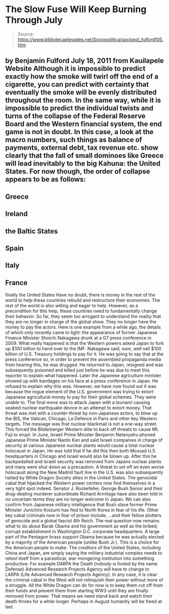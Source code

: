 # The Slow Fuse Will Keep Burning Through July

> Source: https://www.bibliotecapleyades.net/Sociopolitica/sociopol_fulford105.htm

by Benjamin Fulford
July 18, 2011
from
Kauilapele Website
Although it is impossible to predict exactly how the smoke will twirl off
the end of a cigarette, you can predict with certainty that eventually the
smoke will be evenly distributed throughout the room.
In the same way, while it is impossible to
predict the individual twists and turns of the collapse of
the
Federal Reserve Board and the Western financial system, the end
game is not in doubt.
In this case, a look at the macro numbers, such
things as balance of payments, external debt, tax revenue etc. show clearly
that the fall of small dominoes like Greece will lead inevitably to the
big Kahuna: the United States.
For now though, the order of collapse appears to be as follows:
-
Greece
-
Ireland
-
the Baltic States
-
Spain
-
Italy
-
France
-
finally the United States
Have no doubt, there is money in the rest of the
world to help these countries rebuild and restructure their economies.
The rest of the world is also willing and eager
to help. However, as a precondition for this help, these countries need to
fundamentally change their behavior. So far, they seem too arrogant to
understand the reality that they are no longer in charge of the global show.
They no longer have the money to pay the actors.
Here is one example from a while ago, the details of which only recently
came to light: the appearance of former Japanese Finance Minister Shoichi
Nakagawa drunk at a G7 press conference in 2009. What really happened
is that the Western powers asked Japan to fork up $100 billion to hand over
to
the IMF.
Nakagawa said,
sure, well sell $100 billion of U.S.
Treasury holdings to pay for it.
He was going to say that at the press conference
so, in order to prevent the assembled propaganda media from hearing this, he
was drugged.
He returned to Japan, resigned and was
subsequently poisoned and killed just before he was due to meet this
reporter to explain what happened. Later the Japanese agriculture minister
showed up with bandages on his face at a press conference in Japan. He
refused to explain why this was.
However, we have now found out it was because
the rogue element of the U.S. government was trying to extort Japanese
agricultural money to pay for their global schemes. They were unable to.
The final move was to
attack Japan with a tsunami causing seabed
nuclear earthquake device in an attempt to extort money. That threat was met
with a counter-threat by non-Japanese actors, to blow up
the BIS,
the
Vatican, Chicago, La Defence in Paris and other key Western
targets.
The message was that nuclear blackmail is not a
one-way street. This forced
the Bilderberger Western elite to back off
threats to cause Mt. Fuji to erupt.
In June, Israeli Prime Minister Benjamin Netanyahu phoned Japanese
Prime Minister Naoto Kan and said Israeli companies in charge of
security at various Japanese nuclear plants would cause a total nuclear
holocaust in Japan. He was told that if he did this then both Mossad U.S.
headquarters in Chicago and Israel would also be blown up.
After this he backpedalled and
Israeli security was removed from Japans nuclear plants and
many were shut down as a precaution.
A threat to set off an even worse holocaust
along
the New Madrid fault line in the U.S. was also subsequently
halted by
White Dragon Society allies in the United
States.
The genocidal cabal that hijacked the Western power centers now find
themselves in a very tight spot indeed.
Senator
J. Rockefeller,
George Bush Senior and their drug-dealing murderer
subordinate
Richard Armitage have also been told in
no uncertain terms they are no longer welcome in Japan.
We can also confirm from Japanese military
intelligence that Bush slave former Prime Minister
Junichiro Koizumi has fled to North
Korea in fear of his life.
Other key cabal criminals now in fear of prison include,
...and their fellow plotters of genocide and a
global fascist 4th Reich.
The real question now remains what to do about
Barak
Obama and his government as well as the bribed, corrupt
establishment in
Washington D.C.
corporate headquarters. A large part of the Pentagon brass support Obama
because he was actually elected by a majority of the American people (unlike
Bush Jr.). This is a choice for the American people to make.
The creditors of the United States, including China and Japan, are simply
saying the military industrial complex needs to retool itself from a
parasitical, war-mongering institution into something productive.
For example
DARPA
the Death (nobody is fooled by the name Defense) Advanced Research
Projects Agency will have to change to LARPA (Life Advanced Research
Projects Agency).
In any case, it is clear the criminal cabal in the West will not relinquish
their power without more of a struggle. All the White Dragon can do for now
is to keep them cut off from their funds and prevent them from starting WW3
until they are finally removed from power. That means we need stand back and
watch their death throes for a while longer.
Perhaps in August humanity will be freed at
last.
